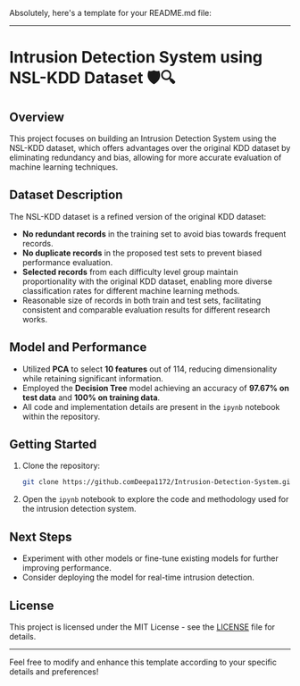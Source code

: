 Absolutely, here's a template for your README.md file:

---

# Intrusion Detection System using NSL-KDD Dataset 🛡️🔍

## Overview

This project focuses on building an Intrusion Detection System using the NSL-KDD dataset, which offers advantages over the original KDD dataset by eliminating redundancy and bias, allowing for more accurate evaluation of machine learning techniques.

## Dataset Description

The NSL-KDD dataset is a refined version of the original KDD dataset:
- **No redundant records** in the training set to avoid bias towards frequent records.
- **No duplicate records** in the proposed test sets to prevent biased performance evaluation.
- **Selected records** from each difficulty level group maintain proportionality with the original KDD dataset, enabling more diverse classification rates for different machine learning methods.
- Reasonable size of records in both train and test sets, facilitating consistent and comparable evaluation results for different research works.

## Model and Performance

- Utilized **PCA** to select **10 features** out of 114, reducing dimensionality while retaining significant information.
- Employed the **Decision Tree** model achieving an accuracy of **97.67% on test data** and **100% on training data**.
- All code and implementation details are present in the `ipynb` notebook within the repository.

## Getting Started

1. Clone the repository:

   ```bash
   git clone https://github.comDeepa1172/Intrusion-Detection-System.git
   ```

2. Open the `ipynb` notebook to explore the code and methodology used for the intrusion detection system.

## Next Steps

- Experiment with other models or fine-tune existing models for further improving performance.
- Consider deploying the model for real-time intrusion detection.

## License

This project is licensed under the MIT License - see the [LICENSE](LICENSE) file for details.

---

Feel free to modify and enhance this template according to your specific details and preferences!
